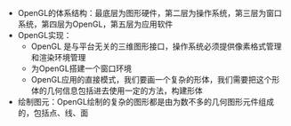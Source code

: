 * OpenGL的体系结构：最底层为图形硬件，第二层为操作系统，第三层为窗口系统，第四层为OpenGL，第五层为应用软件
* OpenGL实现：
    - OpenGL 是与平台无关的三维图形接口，操作系统必须提供像素格式管理和渲染环境管理
    - 为OpenGL搭建一个窗口环境
    - OpenGL应用的直接模式，我们要画一个复杂的形体，我们需要把这个形体的几何信息包括进去使用一定的方法，构建形体
* 绘制图元：OpenGL绘制的复杂的图形都是由为数不多的几何图形元件组成的，包括点、线、面


